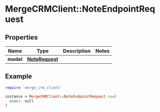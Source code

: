 # MergeCRMClient::NoteEndpointRequest

## Properties

| Name | Type | Description | Notes |
| ---- | ---- | ----------- | ----- |
| **model** | [**NoteRequest**](NoteRequest.md) |  |  |

## Example

```ruby
require 'merge_crm_client'

instance = MergeCRMClient::NoteEndpointRequest.new(
  model: null
)
```


